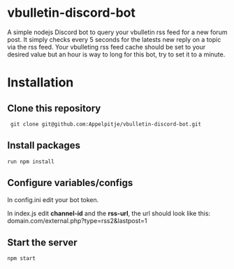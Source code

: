 # vbulletin-discord-bot
A simple nodejs Discord bot to query your vbulletin rss feed for a new forum post. It simply checks every 5 seconds for the latests new reply on a topic via the rss feed. Your vbulleting rss feed cache should be set to your desired value but an hour is way to long for this bot, try to set it to a minute.

# Installation

## Clone this repository
``` git clone git@github.com:Appelpitje/vbulletin-discord-bot.git```

## Install packages
```run npm install```

## Configure variables/configs
In config.ini edit your bot token.

In index.js edit **channel-id** and the **rss-url**, the url should look like this: domain.com/external.php?type=rss2&lastpost=1

## Start the server
```npm start```

